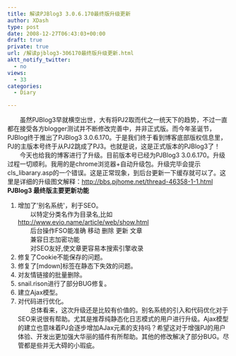 ```yaml
---
title: 解读PJBlog3 3.0.6.170最终版升级更新
author: XDash
type: post
date: 2008-12-27T06:43:03+00:00
draft: true
private: true
url: /解读pjblog3-306170最终版升级更新.html
aktt_notify_twitter:
  - no
views:
  - 33
categories:
  - Diary

---
```

　　虽然PJBlog3早就横空出世，大有将PJ2取而代之一统天下的趋势，不过一直都在接受各方blogger测试并不断修改完善中，并非正式版。而今年圣诞节，PJBlog终于推出了PJBlog3 3.0.6.170。于是我们终于看到博客底部版权信息里，PJ的主版本号终于从PJ2跳成了PJ3。也就是说，这是正式版本的PJBlog3了！  
　　今天也给我的博客进行了升级。目前版本号已经为PJBlog3 3.0.6.170。升级过程一切顺利。我用的是chrome浏览器+自动升级包。升级完毕会提示cls_libarary.asp的一个错误。这是正常现象，到后台更新一下缓存就可以了。这里是详细的升级图文解释：http://bbs.pjhome.net/thread-46358-1-1.html  
**PJBlog3 最终版主要更新功能**  
1. 增加了'别名系统'，利于SEO。  
　　以特定分类名作为目录名,比如 http://www.evio.name/article/web/show.html  
　　后台操作FSO能准确 移动 删除 更新 文章  
　　兼容日志加密功能  
　　对SEO友好,使文章更容易本搜索引擎收录  
2. 修复了Cookie不能保存的问题。  
3. 修复了[mdown]标签在静态下失效的问题。  
4. 对友情链接的批量删除。  
5. snail.rison进行了部分BUG修复。  
6. 建立Ajax模型。  
7. 对代码进行优化。  
　　总体看来，这次升级还是比较有价值的。别名系统的引入和代码优化对于SEO来说很有帮助。尤其是推荐纯静态化日志模式的用户进行升级。Ajax模型的建立也意味着PJ会逐步增加AJax元素的支持吗？希望这对于增强PJ的用户体验、开发出更加强大华丽的插件有所帮助。其他的修改解决了部分BUG。尽管都是些并无大碍的小瑕疵。